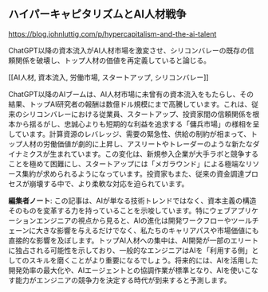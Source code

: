 ## ハイパーキャピタリズムとAI人材戦争

https://blog.johnluttig.com/p/hypercapitalism-and-the-ai-talent

ChatGPT以降の資本流入がAI人材市場を激変させ、シリコンバレーの既存の信頼関係を破壊し、トップ人材の価値を再定義していると論じる。

[[AI人材, 資本流入, 労働市場, スタートアップ, シリコンバレー]]

ChatGPT以降のAIブームは、AI人材市場に未曾有の資本流入をもたらし、その結果、トップAI研究者の報酬は数億ドル規模にまで高騰しています。これは、従来のシリコンバレーにおける従業員、スタートアップ、投資家間の信頼関係を根本から揺るがし、忠誠心よりも短期的な利益を追求する「傭兵市場」の様相を呈しています。計算資源のレバレッジ、需要の緊急性、供給の制約が相まって、トップ人材の労働価値が劇的に上昇し、アスリートやトレーダーのような新たなダイナミクスが生まれています。この変化は、新規参入企業が大手ラボと競争することを極めて困難にし、スタートアップには「メガラウンド」による極端なリソース集約が求められるようになっています。投資家もまた、従来の資金調達プロセスが崩壊する中で、より柔軟な対応を迫られています。

**編集者ノート**: この記事は、AIが単なる技術トレンドではなく、資本主義の構造そのものを変革する力を持っていることを示唆しています。特にウェブアプリケーションエンジニアの視点から見ると、AIの進化は開発ワークフローやツールチェーンに大きな影響を与えるだけでなく、私たちのキャリアパスや市場価値にも直接的な影響を及ぼします。トップAI人材への集中は、AI開発が一部のエリートに独占される可能性を示しており、一般的なエンジニアはAIを「利用する側」としてのスキルを磨くことがより重要になるでしょう。将来的には、AIを活用した開発効率の最大化や、AIエージェントとの協調作業が標準となり、AIを使いこなす能力がエンジニアの競争力を決定する時代が到来すると予測します。